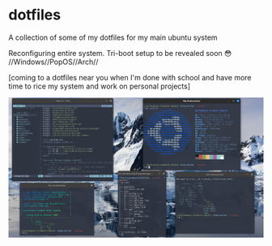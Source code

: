 # dotfiles
 
A collection of some of my dotfiles for my main ubuntu system

Reconfiguring entire system. Tri-boot setup to be revealed soon 😳 
//Windows//PopOS//Arch//

\[coming to a dotfiles near you when I'm done with school and have more time to rice my system and work on personal projects]

![Dotfiles](showcase.png)
